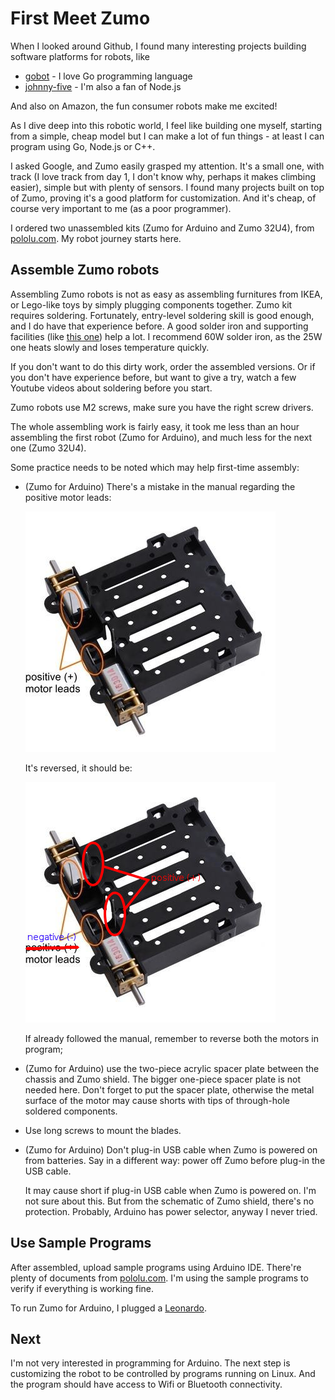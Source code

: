 # First Meet Zumo

When I looked around Github, I found many interesting projects building software
platforms for robots, like

- [gobot](https://gobot.io) - I love Go programming language
- [johnny-five](http://johnny-five.io) - I'm also a fan of Node.js

And also on Amazon, the fun consumer robots make me excited!

As I dive deep into this robotic world, I feel like building one myself, starting
from a simple, cheap model but I can make a lot of fun things - at least I can
program using Go, Node.js or C++.

I asked Google, and Zumo easily grasped my attention. It's a small one, with
track (I love track from day 1, I don't know why, perhaps it makes climbing easier),
simple but with plenty of sensors. I found many projects built on top of Zumo,
proving it's a good platform for customization. And it's cheap, of course
very important to me (as a poor programmer).

I ordered two unassembled kits (Zumo for Arduino and Zumo 32U4), from
[pololu.com](https://pololu.com). My robot journey starts here.

## Assemble Zumo robots

Assembling Zumo robots is not as easy as assembling furnitures from IKEA, or
Lego-like toys by simply plugging components together. Zumo kit requires soldering.
Fortunately, entry-level soldering skill is good enough, and I do have that
experience before. A good solder iron and supporting facilities
(like [this one](https://www.amazon.com/gp/product/B000B61D22)) help a lot.
I recommend 60W solder iron, as the 25W one heats slowly and loses temperature
quickly.

If you don't want to do this dirty work, order the assembled versions.
Or if you don't have experience before, but want to give a try, watch a few Youtube
videos about soldering before you start.

Zumo robots use M2 screws, make sure you have the right screw drivers.

The whole assembling work is fairly easy, it took me less than an hour assembling
the first robot (Zumo for Arduino), and much less for the next one (Zumo 32U4).

Some practice needs to be noted which may help first-time assembly:

- (Zumo for Arduino) There's a mistake in the manual regarding the positive motor leads:

  ![[wrong position]](images/err-motor-positive.jpg)

  It's reversed, it should be:

  ![[right position]](images/fix-motor-positive.jpg)

  If already followed the manual, remember to reverse both the motors in program;

- (Zumo for Arduino) use the two-piece acrylic spacer plate between the chassis and
  Zumo shield. The bigger one-piece spacer plate is not needed here.
  Don't forget to put the spacer plate, otherwise the metal surface of the motor
  may cause shorts with tips of through-hole soldered components.

- Use long screws to mount the blades.

- (Zumo for Arduino) Don't plug-in USB cable when Zumo is powered on from batteries.
  Say in a different way: power off Zumo before plug-in the USB cable.

  It may cause short if plug-in USB cable when Zumo is powered on. I'm not sure
  about this. But from the schematic of Zumo shield, there's no protection.
  Probably, Arduino has power selector, anyway I never tried.

## Use Sample Programs

After assembled, upload sample programs using Arduino IDE. There're plenty of
documents from [pololu.com](https://pololu.com). I'm using the sample programs
to verify if everything is working fine.

To run Zumo for Arduino, I plugged a [Leonardo](https://www.pololu.com/product/2192).

## Next

I'm not very interested in programming for Arduino. The next step is
customizing the robot to be controlled by programs running on Linux.
And the program should have access to Wifi or Bluetooth connectivity.
